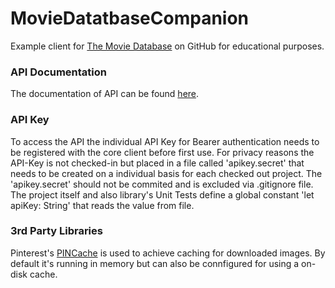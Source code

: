 # MovieDatatbaseCompanion
Example client for [The Movie Database](https://www.themoviedb.org/) on GitHub for educational purposes.


### API Documentation
The documentation of API can be found [here](https://developer.themoviedb.org/reference/intro/getting-started).


### API Key
To access the API the individual API Key for Bearer authentication needs to be registered with the core client before first use. 
For privacy reasons the API-Key is not checked-in but placed in a file called 'apikey.secret' that needs to be created on a individual basis for each checked out project. The 'apikey.secret' should not be commited and is excluded via .gitignore file.
The project itself and also library's Unit Tests define a global constant 'let apiKey: String' that reads the value from file.


### 3rd Party Libraries
Pinterest's [PINCache](https://github.com/pinterest/PINCache) is used to achieve caching for downloaded images.
By default it's running in memory but can also be connfigured for using a on-disk cache.
